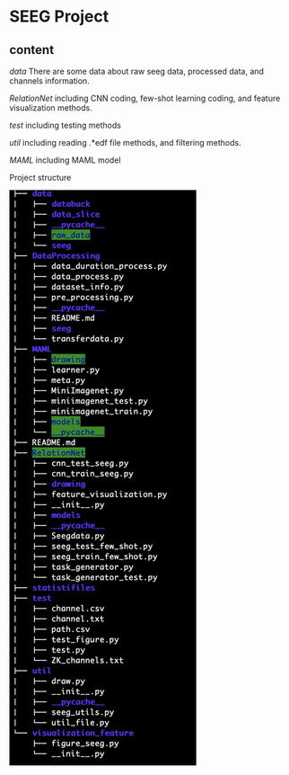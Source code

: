 # SEEG Project

## content

*data*  There are some data about raw seeg data, processed data, and channels information.

*RelationNet*  including CNN coding, few-shot learning coding, and feature visualization methods.

*test*  including testing methods

*util*  including reading .*edf file methods, and filtering methods.

*MAML* including MAML model

Project structure

![Project structure](project_structure.png)



